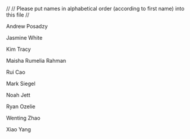 //
// Please put names in alphabetical order (according to first name) into this file
//

Andrew Posadzy

Jasmine White

Kim Tracy

Maisha Rumelia Rahman

Rui Cao

Mark Siegel

Noah Jett

Ryan Ozelie

Wenting Zhao

Xiao Yang

